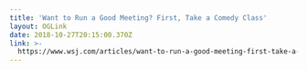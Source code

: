 ```yaml
---
title: 'Want to Run a Good Meeting? First, Take a Comedy Class'
layout: OGLink
date: 2018-10-27T20:15:00.370Z
link: >-
  https://www.wsj.com/articles/want-to-run-a-good-meeting-first-take-a-comedy-class-1540569562
---
```


